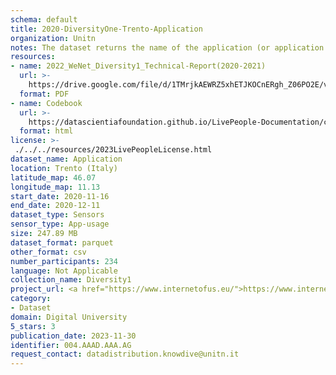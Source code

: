 ```yaml
---
schema: default
title: 2020-DiversityOne-Trento-Application
organization: Unitn
notes: The dataset returns the name of the application (or application package) that is currently running in the foreground of the phone. It is part of Wenet Diversity 1 data collection, which contains data about the everyday life activities of students coming from 8 different universities located in China, Denmark, India, Italy, Mexico, Mongolia, Paraguay and UK. The data were collected via questionnaires, data coming from 27 smartphone sensors associated to thousand self-reported annotations over a period of 4 weeks.
resources:
- name: 2022_WeNet_Diversity1_Technical-Report(2020-2021)
  url: >-
    https://drive.google.com/file/d/1TMrjkAEWRZ5xhETJKOCnERgh_Z06PO2E/view?usp=drive_link
  format: PDF
- name: Codebook
  url: >-
    https://datascientiafoundation.github.io/LivePeople-Documentation/codebooks/2020_DV1_Trento_application.html
  format: html
license: >-
 ./../../resources/2023LivePeopleLicense.html
dataset_name: Application
location: Trento (Italy)
latitude_map: 46.07
longitude_map: 11.13
start_date: 2020-11-16
end_date: 2020-12-11
dataset_type: Sensors
sensor_type: App-usage
size: 247.89 MB
dataset_format: parquet
other_format: csv
number_participants: 234
language: Not Applicable
collection_name: Diversity1
project_url: <a href="https://www.internetofus.eu/">https://www.internetofus.eu/</a>
category:
- Dataset
domain: Digital University
5_stars: 3
publication_date: 2023-11-30
identifier: 004.AAAD.AAA.AG
request_contact: datadistribution.knowdive@unitn.it
---
```



